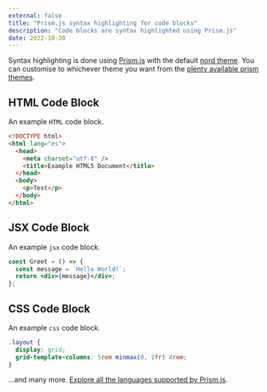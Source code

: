 ```yaml
---
external: false
title: "Prism.js syntax highlighting for code blocks"
description: "Code blocks are syntax highlighted using Prism.js"
date: 2022-10-30
---
```


Syntax highlighting is done using [Prism.js](https://github.com/PrismJS/prism) with the default [nord theme](https://github.com/PrismJS/prism-themes/blob/master/themes/prism-nord.css). You can customise to whichever theme you want from the [plenty available prism themes](https://github.com/PrismJS/prism-themes).

## HTML Code Block

An example `HTML` code block.

```html
<!DOCTYPE html>
<html lang="es">
  <head>
    <meta charset="utf-8" />
    <title>Example HTML5 Document</title>
  </head>
  <body>
    <p>Test</p>
  </body>
</html>
```

## JSX Code Block

An example `jsx` code block.

```jsx
const Greet = () => {
  const message = `Hello World!`;
  return <div>{message}</div>;
};
```

## CSS Code Block

An example `css` code block.

```css
.layout {
  display: grid;
  grid-template-columns: 5rem minmax(0, 1fr) 4rem;
}
```

...and many more. [Explore all the languages supported by Prism.js](https://prismjs.com/#supported-languages).
